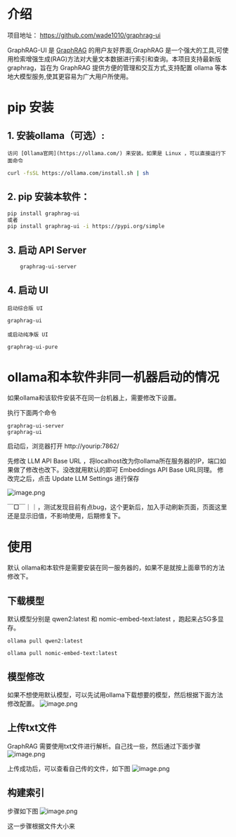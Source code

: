 
# 介绍

项目地址： https://github.com/wade1010/graphrag-ui 

GraphRAG-UI 是 [GraphRAG](https://github.com/microsoft/graphrag) 的用户友好界面,GraphRAG 是一个强大的工具,可使用检索增强生成(RAG)方法对大量文本数据进行索引和查询。本项目支持最新版graphrag，旨在为 GraphRAG 提供方便的管理和交互方式,支持配置 ollama 等本地大模型服务,使其更容易为广大用户所使用。

# pip 安装

## 1. 安装ollama（可选）:

    访问 [Ollama官网](https://ollama.com/) 来安装。如果是 Linux ，可以直接运行下面命令

   ```bash
   curl -fsSL https://ollama.com/install.sh | sh
   ```

## 2. pip 安装本软件：

   ```bash
   pip install graphrag-ui
   或者
   pip install graphrag-ui -i https://pypi.org/simple
   ```

## 3. 启动 API Server

```bash
    graphrag-ui-server
   ```
   
## 4. 启动 UI

    启动综合版 UI

```bash
graphrag-ui
```

    或启动纯净版 UI

```bash
graphrag-ui-pure
   ```


# ollama和本软件非同一机器启动的情况

如果ollama和该软件安装不在同一台机器上，需要修改下设置。

执行下面两个命令
```
graphrag-ui-server
graphrag-ui
```

启动后，浏览器打开 http://yourip:7862/

先修改 LLM API Base URL ，将localhost改为你ollama所在服务器的IP，端口如果做了修改也改下。没改就用默认的即可
Embeddings API Base URL同理。
修改完之后，点击 Update LLM Settings 进行保存

![image.png](https://gitee.com/hxc8/images10/raw/master/img/202409131605016.png)

￣□￣｜｜，测试发现目前有点bug，这个更新后，加入手动刷新页面，页面这里还是显示旧值，不影响使用，后期修复下。


# 使用

默认 ollama和本软件是需要安装在同一服务器的，如果不是就按上面章节的方法修改下。

## 下载模型

默认模型分别是 qwen2:latest 和 nomic-embed-text:latest ，跑起来占5G多显存。


```
ollama pull qwen2:latest
```


```
ollama pull nomic-embed-text:latest
```


## 模型修改
如果不想使用默认模型，可以先试用ollama下载想要的模型，然后根据下面方法修改配置。
![image.png](https://gitee.com/hxc8/images10/raw/master/img/202409131754366.png)

## 上传txt文件
GraphRAG 需要使用txt文件进行解析。自己找一些，然后通过下面步骤
![image.png](https://gitee.com/hxc8/images10/raw/master/img/202409131756832.png)

上传成功后，可以查看自己传的文件，如下图
![image.png](https://gitee.com/hxc8/images10/raw/master/img/202409131757118.png)


## 构建索引
步骤如下图
![image.png](https://gitee.com/hxc8/images10/raw/master/img/202409131758894.png)

这一步骤根据文件大小来